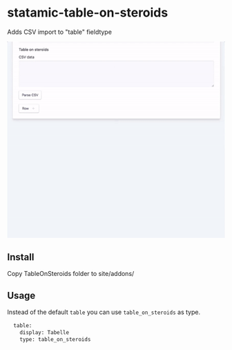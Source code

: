 # statamic-table-on-steroids
Adds CSV import to "table" fieldtype

![Demo Animation](demo.gif?raw=true)

## Install

Copy TableOnSteroids folder to site/addons/

## Usage

Instead of the default `table` you can use `table_on_steroids` as type.

```
  table:
    display: Tabelle
    type: table_on_steroids
```